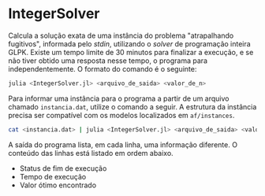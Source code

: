 # IntegerSolver

Calcula a solução exata de uma instância do problema "atrapalhando fugitivos", informada pelo *stdin*, utilizando o *solver* de programação inteira GLPK. Existe um tempo limite de 30 minutos para finalizar a execução, e se não tiver obtido uma resposta nesse tempo, o programa para independentemente. O formato do comando é o seguinte:

```bash
julia <IntegerSolver.jl> <arquivo_de_saida> <valor_de_n>
```

Para informar uma instância para o programa a partir de um arquivo chamado `instancia.dat`, utilize o comando a seguir. A estrutura da instância precisa ser compatível com os modelos localizados em `af/instances`.

```bash
cat <instancia.dat> | julia <IntegerSolver.jl> <arquivo_de_saida> <valor_de_n>
```

A saída do programa lista, em cada linha, uma informação diferente. O conteúdo das linhas está listado em ordem abaixo.

- Status de fim de execução
- Tempo de execução
- Valor ótimo encontrado